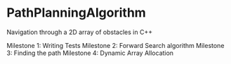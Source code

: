 # PathPlanningAlgorithm
Navigation through a 2D array of obstacles in C++ 


Milestone 1: Writing Tests 
Milestone 2:  Forward Search algorithm
Milestone 3:  Finding  the  path 
Milestone  4:  Dynamic  Array  Allocation 
